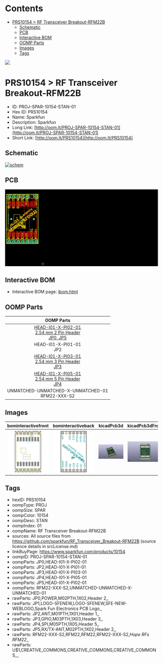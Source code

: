 



Contents
========

* [PRS10154 > RF Transceiver Breakout-RFM22B](#prs10154--rf-transceiver-breakout-rfm22b)
	* [Schematic](#schematic)
	* [PCB](#pcb)
	* [Interactive BOM](#interactive-bom)
	* [OOMP Parts](#oomp-parts)
	* [Images](#images)
	* [Tags](#tags)
  
![][im]
# PRS10154 > RF Transceiver Breakout-RFM22B

- ID: PROJ-SPAR-10154-STAN-01
- Hex ID: PRS10154
- Name: Sparkfun
- Description: Sparkfun
- Long Link: [http://oom.lt/PROJ-SPAR-10154-STAN-01](http://oom.lt/PROJ-SPAR-10154-STAN-01)
- Short Link: [http://oom.lt/PRS10154](http://oom.lt/PRS10154)

## Schematic
  
[![schem](eagleSchemImage.png)](eagleSchemImage.png)
## PCB
  
[![pcb](eagleImage.png)](eagleImage.png)
## Interactive BOM

- Interactive BOM page: [ibom.html](https://htmlpreview.github.io/?https://github.com/oomlout/oomlout_OOMP_projects/blob/main/PROJ-SPAR-10154-STAN-01/kicad/bom/ibom.html)

## OOMP Parts
  

|OOMP Parts|
| :---: |
|[HEAD-I01-X-PI02-01<br> 2.54 mm 2 Pin Header<br> JP0, JP5](https://github.com/oomlout/oomlout_OOMP_parts/tree/main/HEAD-I01-X-PI02-01/)|
|HEAD-I01-X-PI01-01<BR>JP2|
|[HEAD-I01-X-PI03-01<br> 2.54 mm 3 Pin Header<br> JP3](https://github.com/oomlout/oomlout_OOMP_parts/tree/main/HEAD-I01-X-PI03-01/)|
|[HEAD-I01-X-PI05-01<br> 2.54 mm 5 Pin Header<br> JP4](https://github.com/oomlout/oomlout_OOMP_parts/tree/main/HEAD-I01-X-PI05-01/)|
|UNMATCHED-UNMATCHED-X-UNMATCHED-01<BR>RFM22-XXX-S2|

## Images
  
  

|bominteractivefront|bominteractiveback|kicadPcb3d|kicadPcb3dFront|kicadPcb3dBack|eagleImage|eagleSchemImage|pcbdraw|pcbdrawback|
| :---: | :---: | :---: | :---: | :---: | :---: | :---: | :---: | :---: |
|[![bominteractivefront](bomFront_140.png)](bomFront.png)|[![bominteractiveback](bomBack_140.png)](bomBack.png)|[![kicadPcb3d](kicadPcb3d_140.png)](kicadPcb3d.png)|[![kicadPcb3dFront](kicadPcb3dFront_140.png)](kicadPcb3dFront.png)|[![kicadPcb3dBack](kicadPcb3dBack_140.png)](kicadPcb3dBack.png)|[![eagleImage](eagleImage_140.png)](eagleImage.png)|[![eagleSchemImage](eagleSchemImage_140.png)](eagleSchemImage.png)|[![pcbdraw](pcbdraw_140.png)](pcbdraw.png)|[![pcbdrawback](pcbdrawBack_140.png)](pcbdrawBack.png)|

## Tags

- hexID: PRS10154
- oompType: PROJ
- oompSize: SPAR
- oompColor: 10154
- oompDesc: STAN
- oompIndex: 01
- oompName: RF Transceiver Breakout-RFM22B
- sources: All source files from https://github.com/sparkfun/RF_Transceiver_Breakout-RFM22B (source licence details in srcLicense.md)
- linkBuyPage: https://www.sparkfun.com/products/10154
- oompID: PROJ-SPAR-10154-STAN-01
- oompParts: JP0,HEAD-I01-X-PI02-01
- oompParts: JP2,HEAD-I01-X-PI01-01
- oompParts: JP3,HEAD-I01-X-PI03-01
- oompParts: JP4,HEAD-I01-X-PI05-01
- oompParts: JP5,HEAD-I01-X-PI02-01
- oompParts: RFM22-XXX-S2,UNMATCHED-UNMATCHED-X-UNMATCHED-01
- rawParts: JP0,POWER,M02PTH,1X02,Header 2,,
- rawParts: JP1,LOGO-SFENEW,LOGO-SFENEW,SFE-NEW-WEBLOGO,Spark Fun Electronics PCB Logo,,
- rawParts: JP2,ANT,M01PTH,1X01,Header 1,,
- rawParts: JP3,GPIO,M03PTH,1X03,Header 3,,
- rawParts: JP4,SPI,M05PTH,1X05,Header 5,,
- rawParts: JP5,RX/TX-ANT,M02PTH,1X02,Header 2,,
- rawParts: RFM22-XXX-S2,RFM22,RFM22,RFM22-XXX-S2,*Hope RFs RFM22*,,
- rawParts: U$1,CREATIVE_COMMONS,CREATIVE_COMMONS,CREATIVE_COMMONS,,,



[im]: kicadPcb3d_450.png
